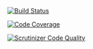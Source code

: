[![Build Status](https://scrutinizer-ci.com/g/marlenabazan/mvc/badges/build.png?b=main)](https://scrutinizer-ci.com/g/marlenabazan/mvc/build-status/main)

[![Code Coverage](https://scrutinizer-ci.com/g/marlenabazan/mvc/badges/coverage.png?b=main)](https://scrutinizer-ci.com/g/marlenabazan/mvc/?branch=main)

[![Scrutinizer Code Quality](https://scrutinizer-ci.com/g/marlenabazan/mvc/badges/quality-score.png?b=main)](https://scrutinizer-ci.com/g/marlenabazan/mvc/?branch=main)